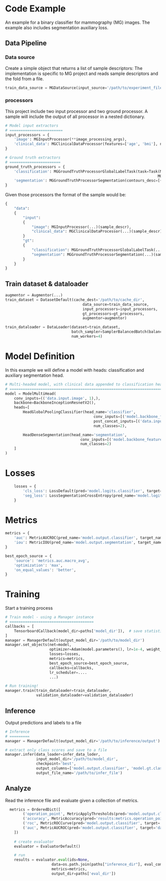 # Code Example
An example for a binary classifier for mammography (MG) images. The example also includes segmentation auxiliary loss.

## Data Pipeline

### Data source
Create a simple object that returns a list of sample descriptors:
The implementation is specific to MG project and reads sample descriptors and the fold from a file.
```python
train_data_source = MGDataSource(input_source='/path/to/experiment_file.pkl', folds=[1, 2, 3, 4])
```

### processors
This project include two input processor and two ground processor. A sample will include the output of all processor in a nested dictionary. 

```python
# Model input extractors
# ========================
input_processors = {
    'image': MGInputProcessor(**image_processing_args),
    'clinical_data': MGClinicalDataProcessor(features=['age', 'bmi'], normalize=True)
}

# Ground truth extractors
# =======================
ground_truth_processors = {
    'classification': MGGroundTruthProcessorGlobalLabelTask(task=Task(MG_Biopsy_Neg_or_Normal(),
                                                                     MG_Biopsy_Pos()),
    'segmentation': MGGroundTruthProcessorSegmentation(contours_desc=[{'biopsy': ['positive']}])
}
```

Given those processors the format of the sample would be:
```python
{ 
    "data":
    { 
        "input":
        { 
            "image": MGInputProcessor(...)(sample_descr),
            "clinical_data": MGClinicalDataProcessor(...)(sample_descr)
        }
        "gt":
        { 
            "classification": MGGroundTruthProcessorGlobalLabelTask(...)(sample_descr),
            "segmentation": MGGroundTruthProcessorSegmentation(...)(sample_descr)
        }
    }
}
```


## Train dataset & dataloader
```python
augmentor = Augmentor(...)
train_dataset = DatasetDefault(cache_dest='/path/to/cache_dir',
                                   data_source=train_data_source,
                                   input_processors=input_processors,
                                   gt_processors=gt_processors,
                                   augmentor=augmentor)

train_dataloader = DataLoader(dataset=train_dataset,
                              batch_sampler=SamplerBalancedBatch(balanced_class_name='data.gt.classification'),
                              num_workers=4)

```

# Model Definition
In this example we will define a model with heads: classification and auxiliary segmentation head.
```python
# Multi-headed model, with clinical data appended to classification head
# ======================================================================
model = ModelMultiHead(
    conv_inputs=(('data.input.image', 1),),
    backbone=BackboneInceptionResnetV2(),
    heads=[
        HeadGlobalPoolingClassifier(head_name='classifier',
                                        conv_inputs=[('model.backbone_features', 384)],
                                        post_concat_inputs=[('data.input.clinical_data')],
                                        num_classes=2),

        HeadDenseSegmentation(head_name='segmentation',
                                  conv_inputs=[('model.backbone_features', 384)],
                                  num_classes=2)
    ]
)
```

# Losses
```python
    losses = {
        'cls_loss': LossDefault(pred='model.logits.classifier', target='data.gt.classification', callable=F.cross_entropy, weight=1.0),
        'seg_loss': LossSegmentationCrossEntropy(pred_name='model.logits.segmentation', target_name='data.gt.segmentation', weight=2.0),
    }
```

# Metrics
```python
metrics = {
    'auc': MetricAUCROC(pred_name='model.output.classifier', target_name='data.gt.classification'),
    'iou': MetricIOU(pred_name='model.output.segmentation', target_name='data.gt.segmentation')
}

best_epoch_source = {
    'source': 'metrics.auc.macro_avg',    
    'optimization': 'max',
    'on_equal_values': 'better',
}
```


# Training
Start a training process
```python
# Train model - using a Manager instance
# ======================================
callbacks = [
    TensorboardCallback(model_dir=paths['model_dir']),  # save statistics for tensorboard
]
manager = ManagerDefault(output_model_dir='/path/to/model_dir')
manager.set_objects(net=model,
                    optimizer=Adam(model.parameters(), lr=1e-4, weight_decay=0.001),
                    losses=losses,
                    metrics=metrics,
                    best_epoch_source=best_epoch_source,
                    callbacks=callbacks,
                    lr_scheduler=....
                    ...)

# Run training!
manager.train(train_dataloader=train_dataloader,
              validation_dataloader=validation_dataloader)

```

## Inference
Output predictions and labels to a file
```python
# Inference
# =========
manager = ManagerDefault(output_model_dir='/path/to/inference/output')

# extract only class scores and save to a file
manager.infer(data_loader=infer_data_loder,
              input_model_dir='/path/to/model_dir',
              checkpoint='best',
              output_columns=['model.output.classifier', 'model.gt.classification'],
              output_file_name='/path/to/infer_file')
```

## Analyze
Read the inference file and evaluate given a collection of metrics.
```python
  metrics = OrderedDict([
        ('operation_point', MetricApplyThresholds(pred='model.output.classifier')), # will apply argmax
        ('accuracy', MetricAccuracy(pred='results:metrics.operation_point.cls_pred', target='data.label')),
        ('roc', MetricROCCurve(pred='model.output.classifier', target='model.gt.classification', class_names=class_names, output_filename=os.path.join(paths['inference_dir'], 'roc_curve.png'))),
        ('auc', MetricAUCROC(pred='model.output.classifier', target='data.label', class_names=class_names)),
    ])
   
    # create evaluator
    evaluator = EvaluatorDefault()

    # run
    results = evaluator.eval(ids=None,
                     data=os.path.join(paths["inference_dir"], eval_common_params["infer_filename"]),
                     metrics=metrics,
                     output_dir=paths['eval_dir'])
 ```




